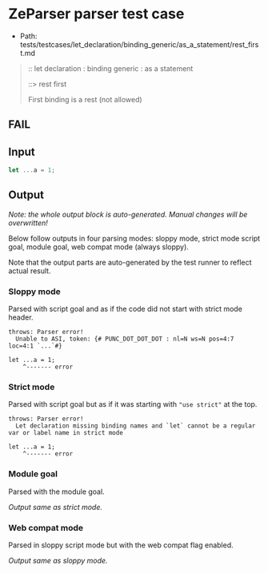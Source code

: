 # ZeParser parser test case

- Path: tests/testcases/let_declaration/binding_generic/as_a_statement/rest_first.md

> :: let declaration : binding generic : as a statement
>
> ::> rest first
>
> First binding is a rest (not allowed)
>
> 

## FAIL

## Input

`````js
let ...a = 1;
`````

## Output

_Note: the whole output block is auto-generated. Manual changes will be overwritten!_

Below follow outputs in four parsing modes: sloppy mode, strict mode script goal, module goal, web compat mode (always sloppy).

Note that the output parts are auto-generated by the test runner to reflect actual result.

### Sloppy mode

Parsed with script goal and as if the code did not start with strict mode header.

`````
throws: Parser error!
  Unable to ASI, token: {# PUNC_DOT_DOT_DOT : nl=N ws=N pos=4:7 loc=4:1 `...`#}

let ...a = 1;
    ^------- error
`````

### Strict mode

Parsed with script goal but as if it was starting with `"use strict"` at the top.

`````
throws: Parser error!
  Let declaration missing binding names and `let` cannot be a regular var or label name in strict mode

let ...a = 1;
    ^------- error
`````


### Module goal

Parsed with the module goal.

_Output same as strict mode._

### Web compat mode

Parsed in sloppy script mode but with the web compat flag enabled.

_Output same as sloppy mode._
